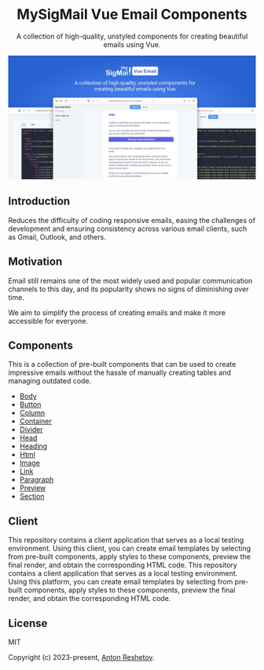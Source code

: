 <h1 align="center">MySigMail Vue Email Components</h1>
<p align="center">A collection of high-quality, unstyled components for creating beautiful emails using Vue.</p>
<img src="./hero.jpg">

## Introduction

Reduces the difficulty of coding responsive emails, easing the challenges of development and ensuring consistency across various email clients, such as Gmail, Outlook, and others.

## Motivation

Email still remains one of the most widely used and popular communication channels to this day, and its popularity shows no signs of diminishing over time.

We aim to simplify the process of creating emails and make it more accessible for everyone.

## Components

This is a collection of pre-built components that can be used to create impressive emails without the hassle of manually creating tables and managing outdated code.

- [Body](https://github.com/mysigmail/vue-email/tree/main/packages/components/body)
- [Button](https://github.com/mysigmail/vue-email/tree/main/packages/components/button)
- [Column](https://github.com/mysigmail/vue-email/tree/main/packages/components/column)
- [Container](https://github.com/mysigmail/vue-email/tree/main/packages/components/container)
- [Divider](https://github.com/mysigmail/vue-email/tree/main/packages/components/hr)
- [Head](https://github.com/mysigmail/vue-email/tree/main/packages/components/head)
- [Heading](https://github.com/mysigmail/vue-email/tree/main/packages/components/heading)
- [Html](https://github.com/mysigmail/vue-email/tree/main/packages/components/html)
- [Image](https://github.com/mysigmail/vue-email/tree/main/packages/components/img)
- [Link](https://github.com/mysigmail/vue-email/tree/main/packages/components/link)
- [Paragraph](https://github.com/mysigmail/vue-email/tree/main/packages/components/text)
- [Preview](https://github.com/mysigmail/vue-email/tree/main/packages/components/preview)
- [Section](https://github.com/mysigmail/vue-email/tree/main/packages/components/section)

## Client

This repository contains a client application that serves as a local testing environment. Using this client, you can create email templates by selecting from pre-built components, apply styles to these components, preview the final render, and obtain the corresponding  HTML code.
This repository contains a client application that serves as a local testing environment. Using this platform, you can create email templates by selecting from pre-built components, apply styles to these components, preview the final render, and obtain the corresponding  HTML code.

## License

MIT

Copyright (c) 2023-present, [Anton Reshetov](https://github.com/antonreshetov).